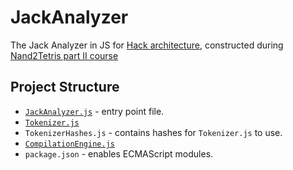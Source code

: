# JackAnalyzer

The Jack Analyzer in JS for [Hack architecture](https://en.wikipedia.org/wiki/Hack_computer), constructed during [Nand2Tetris part II course](https://www.coursera.org/learn/nand2tetris2)

## Project Structure

- [`JackAnalyzer.js`](JackAnalyzer_README.md) - entry point file. 
- [`Tokenizer.js`](Tokenizer_README.md)
- `TokenizerHashes.js` - contains hashes for `Tokenizer.js` to use.
- [`CompilationEngine.js`](CompilationEngine_README.md)
- `package.json` - enables ECMAScript modules.
